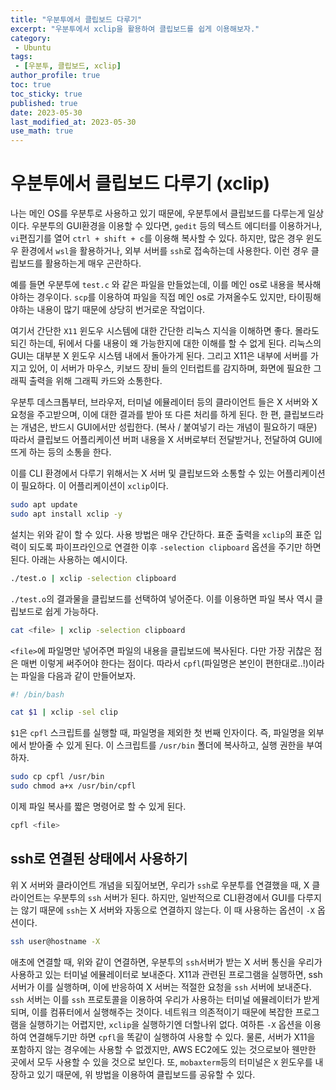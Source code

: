 ```yaml
---
title: "우분투에서 클립보드 다루기"
excerpt: "우분투에서 xclip을 활용하여 클립보드를 쉽게 이용해보자."
category: 
 - Ubuntu
tags:
 - [우분투, 클립보드, xclip]
author_profile: true
toc: true
toc_sticky: true
published: true
date: 2023-05-30
last_modified_at: 2023-05-30
use_math: true
---
```


# 우분투에서 클립보드 다루기 (xclip)

나는 메인 OS를 우분투로 사용하고 있기 때문에, 우분투에서 클립보드를 다루는게 일상이다. 우분투의 GUI환경을 이용할 수 있다면, `gedit` 등의 텍스트 에디터를 이용하거나, `vi`편집기를 열어 `ctrl + shift + c`를 이용해 복사할 수 있다. 하지만, 많은 경우 윈도우 환경에서 `wsl`을 활용하거나, 외부 서버를 `ssh`로 접속하는데 사용한다. 이런 경우 클립보드를 활용하는게 매우 곤란하다. 

예를 들면 우분투에 `test.c` 와 같은 파일을 만들었는데, 이를 메인 os로 내용을 복사해야하는 경우이다. `scp`를 이용하여 파일을 직접 메인 os로 가져올수도 있지만, 타이핑해야하는 내용이 많기 때문에 상당히 번거로운 작업이다.

여기서 간단한 `X11` 윈도우 시스템에 대한 간단한 리눅스 지식을 이해하면 좋다. 몰라도 되긴 하는데, 뒤에서 다룰 내용이 왜 가능한지에 대한 이해를 할 수 없게 된다. 리눅스의 GUI는 대부분 X 윈도우 시스템 내에서 돌아가게 된다. 그리고 X11은 내부에 서버를 가지고 있어, 이 서버가 마우스, 키보드 장비 들의 인터럽트를 감지하며, 화면에 필요한 그래픽 출력을 위해 그래픽 카드와 소통한다. 

우분투 데스크톱부터, 브라우저, 터미널 에뮬레이터 등의 클라이언트 들은 X 서버와 X 요청을 주고받으며, 이에 대한 결과를 받아 또 다른 처리를 하게 된다. 한 편, 클립보드라는 개념은, 반드시 GUI에서만 성립한다. (복사 / 붙여넣기 라는 개념이 필요하기 때문) 따라서 클립보드 어플리케이션 버퍼 내용을 X 서버로부터 전달받거나, 전달하여 GUI에 뜨게 하는 등의 소통을 한다. 

이를 CLI 환경에서 다루기 위해서는 X 서버 및 클립보드와 소통할 수 있는 어플리케이션이 필요하다. 이 어플리케이션이 `xclip`이다. 

```bash
sudo apt update
sudo apt install xclip -y
```

설치는 위와 같이 할 수 있다. 사용 방법은 매우 간단하다. 표준 출력을 `xclip`의 표준 입력이 되도록 파이프라인으로 연결한 이후 `-selection clipboard` 옵션을 주기만 하면 된다. 아래는 사용하는 예시이다. 

```bash
./test.o | xclip -selection clipboard
```

`./test.o`의 결과물을 클립보드를 선택하여 넣어준다. 이를 이용하면 파일 복사 역시 클립보드로 쉽게 가능하다. 

```bash
cat <file> | xclip -selection clipboard
```

`<file>`에 파일명만 넣어주면 파일의 내용을 클립보드에 복사된다. 다만 가장 귀찮은 점은 매번 이렇게 써주어야 한다는 점이다. 따라서 `cpfl`(파일명은 본인이 편한대로..!)이라는 파일을 다음과 같이 만들어보자. 

```bash
#! /bin/bash

cat $1 | xclip -sel clip
```

`$1`은 `cpfl` 스크립트를 실행할 때, 파일명을 제외한 첫 번째 인자이다. 즉, 파일명을 외부에서 받아줄 수 있게 된다. 이 스크립트를 `/usr/bin` 폴더에 복사하고, 실행 권한을 부여하자.  

```bash
sudo cp cpfl /usr/bin
sudo chmod a+x /usr/bin/cpfl
```

이제 파일 복사를 짧은 명령어로 할 수 있게 된다. 

```bash
cpfl <file>
```


## ssh로 연결된 상태에서 사용하기

위 X 서버와 클라이언트 개념을 되짚어보면, 우리가 `ssh`로 우분투를 연결했을 때, X 클라이언트는 우분투의 `ssh` 서버가 된다. 하지만, 일반적으로 CLI환경에서 GUI를 다루지는 않기 때문에 `ssh`는 X 서버와 자동으로 연결하지 않는다. 이 때 사용하는 옵션이 `-X` 옵션이다. 

```bash
ssh user@hostname -X
```

애초에 연결할 때, 위와 같이 연결하면, 우분투의 `ssh`서버가 받는 X 서버 통신을 우리가 사용하고 있는 터미널 에뮬레이터로 보내준다. X11과 관련된 프로그램을 실행하면, ssh 서버가 이를 실행하며, 이에 반응하여 X 서버는 적절한 요청을 `ssh` 서버에 보내준다. `ssh` 서버는 이를 `ssh` 프로토콜을 이용하여 우리가 사용하는 터미널 에뮬레이터가 받게 되며, 이를 컴퓨터에서 실행해주는 것이다. 네트워크 의존적이기 때문에 복잡한 프로그램을 실행하기는 어렵지만, `xclip`을 실행하기엔 더할나위 없다. 여하튼 `-X` 옵션을 이용하여 연결해두기만 하면 `cpfl`을 똑같이 실행하여 사용할 수 있다. 물론, 서버가 X11을 포함하지 않는 경우에는 사용할 수 없겠지만, AWS EC2에도 있는 것으로보아 웬만한 곳에서 모두 사용할 수 있을 것으로 보인다. 또, `mobaxterm`등의 터미널은 `X` 윈도우를 내장하고 있기 때문에, 위 방법을 이용하여 클립보드를 공유할 수 있다. 



